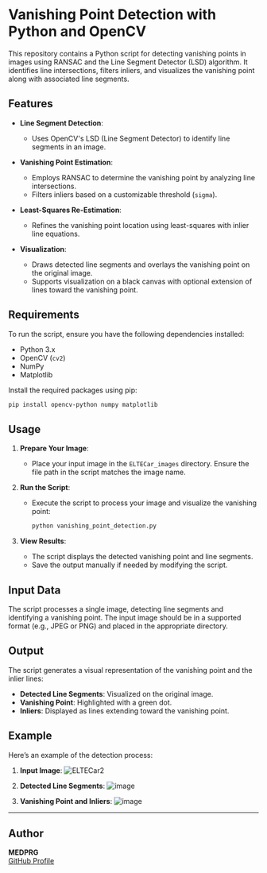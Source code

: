 
# Vanishing Point Detection with Python and OpenCV

This repository contains a Python script for detecting vanishing points in images using RANSAC and the Line Segment Detector (LSD) algorithm. It identifies line intersections, filters inliers, and visualizes the vanishing point along with associated line segments.

## Features

- **Line Segment Detection**:
  - Uses OpenCV's LSD (Line Segment Detector) to identify line segments in an image.

- **Vanishing Point Estimation**:
  - Employs RANSAC to determine the vanishing point by analyzing line intersections.
  - Filters inliers based on a customizable threshold (`sigma`).

- **Least-Squares Re-Estimation**:
  - Refines the vanishing point location using least-squares with inlier line equations.

- **Visualization**:
  - Draws detected line segments and overlays the vanishing point on the original image.
  - Supports visualization on a black canvas with optional extension of lines toward the vanishing point.

## Requirements

To run the script, ensure you have the following dependencies installed:

- Python 3.x
- OpenCV (`cv2`)
- NumPy
- Matplotlib

Install the required packages using pip:

```bash
pip install opencv-python numpy matplotlib
```

## Usage

1. **Prepare Your Image**:
   - Place your input image in the `ELTECar_images` directory. Ensure the file path in the script matches the image name.

2. **Run the Script**:
   - Execute the script to process your image and visualize the vanishing point:
     ```bash
     python vanishing_point_detection.py
     ```

3. **View Results**:
   - The script displays the detected vanishing point and line segments.
   - Save the output manually if needed by modifying the script.

## Input Data

The script processes a single image, detecting line segments and identifying a vanishing point. The input image should be in a supported format (e.g., JPEG or PNG) and placed in the appropriate directory.

## Output

The script generates a visual representation of the vanishing point and the inlier lines:
- **Detected Line Segments**: Visualized on the original image.
- **Vanishing Point**: Highlighted with a green dot.
- **Inliers**: Displayed as lines extending toward the vanishing point.

## Example

Here’s an example of the detection process:

1. **Input Image**:
   ![ELTECar2](https://github.com/user-attachments/assets/faaa0a9d-db57-42bd-aba7-5af986decc63)

2. **Detected Line Segments**:
   ![image](https://github.com/user-attachments/assets/82a442ae-4c16-404c-806f-22a5af0b04f9)

3. **Vanishing Point and Inliers**:
   ![image](https://github.com/user-attachments/assets/4cb84011-c2fc-4f17-9732-4d7c19503652)

---
## Author

**MEDPRG**  
[GitHub Profile](https://github.com/MEDPRG)

